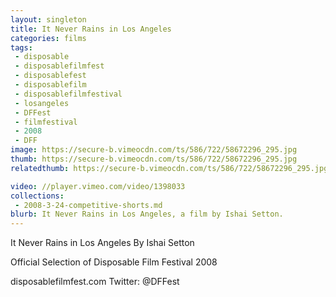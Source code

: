 ```yaml
---
layout: singleton
title: It Never Rains in Los Angeles
categories: films
tags:
 - disposable
 - disposablefilmfest
 - disposablefest
 - disposablefilm
 - disposablefilmfestival
 - losangeles
 - DFFest
 - filmfestival
 - 2008
 - DFF
image: https://secure-b.vimeocdn.com/ts/586/722/58672296_295.jpg
thumb: https://secure-b.vimeocdn.com/ts/586/722/58672296_295.jpg
relatedthumb: https://secure-b.vimeocdn.com/ts/586/722/58672296_295.jpg

video: //player.vimeo.com/video/1398033
collections:
 - 2008-3-24-competitive-shorts.md
blurb: It Never Rains in Los Angeles, a film by Ishai Setton.
---
```


It Never Rains in Los Angeles
By Ishai Setton

Official Selection of Disposable Film Festival 2008

disposablefilmfest.com
Twitter: @DFFest